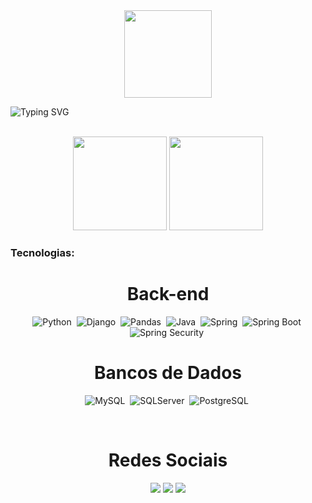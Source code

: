 <div align = "center">
  <a href="https://github.com/yLu4n">
    <img height = "140px" src = "https://user-images.githubusercontent.com/92947069/183311882-d6cec5b0-18e8-48cf-a551-098f295fbce5.gif">
  </a>
</div>

![Typing SVG](https://readme-typing-svg.herokuapp.com?font=Fira+Code&weight=300&size=50&duration=4000&pause=1000&color=1E90FF&center=true&vCenter=true&random=false&width=1000&lines=Oi%2C+meu+nome+é+Luan+Borges;Tenho+20+anos;e+sou+Engenheiro+de+Software)
<br/>
<br/>

<div align= "center">
  <img height="150em" src="https://github-readme-stats.vercel.app/api?username=yLu4n&show_icons=true&theme=dracula">
  <img height="150em" src="https://github-readme-stats.vercel.app/api/top-langs/?username=yLu4n&layout=compact&theme=dracula">
</div>

### Tecnologias:


<h1 align= "center"> 
  Back-end 
</h1>
<div align= "center">
  
  ![Python](https://img.shields.io/badge/Python-3776AB.svg?style=for-the-badge&logo=Python&logoColor=white)&nbsp;
  ![Django](https://img.shields.io/badge/Django-092E20.svg?style=for-the-badge&logo=Django&logoColor=white)&nbsp;
  ![Pandas](https://img.shields.io/badge/pandas-150458.svg?style=for-the-badge&logo=pandas&logoColor=white)&nbsp;
  ![Java](https://img.shields.io/badge/Java-ED8B00?style=for-the-badge&logo=openjdk&logoColor=white)&nbsp;
  ![Spring](https://img.shields.io/badge/Spring-6DB33F.svg?style=for-the-badge&logo=Spring&logoColor=white)&nbsp;
  ![Spring Boot](https://img.shields.io/badge/Spring%20Boot-6DB33F.svg?style=for-the-badge&logo=Spring-Boot&logoColor=white)&nbsp;
  ![Spring Security](https://img.shields.io/badge/Spring%20Security-6DB33F.svg?style=for-the-badge&logo=Spring-Security&logoColor=white)&nbsp;
  
</div>

  <h1 align= "center"> Bancos de Dados </h1>

<div align= "center">
  
  ![MySQL](https://img.shields.io/badge/MySQL-00000F?style=for-the-badge&logo=mysql&logoColor=white)&nbsp;
  ![SQLServer](https://img.shields.io/badge/Microsoft_SQL_Server-CC2927?style=for-the-badge&logo=microsoft-sql-server&logoColor=white)&nbsp;
  ![PostgreSQL](https://img.shields.io/badge/PostgreSQL-4169E1.svg?style=for-the-badge&logo=PostgreSQL&logoColor=white)&nbsp;
  
</div>

</br>

<h1 align= "center"> Redes Sociais </h1>
<div align="center">
  <a href="https://www.instagram.com/ylu4n___/" target="_blank"><img src="https://img.shields.io/badge/-Instagram-%23E4405F?style=for-the-badge&logo=instagram&logoColor=white" target="_blank"></a>
  <a href="https://www.linkedin.com/in/luan-victor-borges/" target="_blank"><img src="https://img.shields.io/badge/-LinkedIn-%230077B5?style=for-the-badge&logo=linkedin&logoColor=white" target="_blank"></a> 
  <a href="mailto:tagots09@gmail.com"><img src="https://img.shields.io/badge/-Gmail-%23333?style=for-the-badge&logo=gmail&logoColor=white" target="_blank"></a>
</div>
